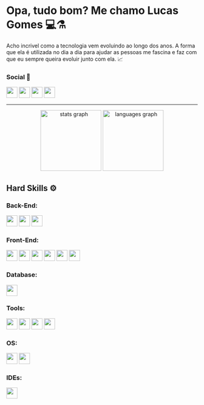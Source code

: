 # Opa, tudo bom? Me chamo Lucas Gomes 💻⚗️

Acho incrivel como a tecnologia vem evoluindo ao longo dos anos. A forma que ela é utilizada no dia a dia para ajudar as pessoas me fascina e faz com que eu sempre queira evoluir junto com ela. 📈

### Social 🚀
<div>
  
  <a href="https://www.x.com/lucasdocrocs/"> <img height="29px" src="https://img.shields.io/badge/X-1DA1F2?logo=x&logoColor=white"></a>
  <a href="https://www.linkedin.com/in/lucashito/"> <img height="29px" src="https://img.shields.io/badge/LinkedIn-0A66C2?logo=linkedin&logoColor=white"></a>
  <a href="mailto:lukashitoh@outlook.com"> <img height="29px" src="https://img.shields.io/badge/Outlook-0078D4?logo=microsoft-outlook&logoColor=white"></a>
  <a href="https://www.instagram.com/lucasdocrocs/"> <img height="29px" src="https://img.shields.io/badge/Instagram-E4405F?logo=instagram&logoColor=white"></a>
  
</div>

***

<div align="center">
  <img src="https://github-readme-stats.vercel.app/api?username=h1toh&hide_title=false&rank_icon=github&hide_rank=false&show_icons=true&include_all_commits=true&count_private=true&disable_animations=false&theme=blue_navy&locale=en&hide_border=false" height="160" alt="stats graph"  />
  <img src="https://github-readme-stats.vercel.app/api/top-langs?username=h1toh&locale=en&hide_title=false&layout=compact&card_width=320&langs_count=5&theme=blue_navy&hide_border=false&cache_seconds=1" height="160" alt="languages graph"  />
</div>

## Hard Skills ⚙
### Back-End:
<div>
  <img height="29px" src="https://img.shields.io/badge/Python-blue?logo=python&logoColor=white">
  <img height="29px" src="https://img.shields.io/badge/Node.js-brightgreen?logo=node.js&logoColor=white">
  <img height="29px" src="https://img.shields.io/badge/Express-000000?logo=express&logoColor=white">
</div>

### Front-End:
<div>
  <img height="29px" src="https://img.shields.io/badge/React-61DAFB?logo=react&logoColor=white">
  <img height="29px" src="https://img.shields.io/badge/Vite-646CFF?logo=vite&logoColor=white">
  <img height="29px" src="https://img.shields.io/badge/TypeScript-3178C6?logo=typescript&logoColor=white">
  <img height="29px" src="https://img.shields.io/badge/JavaScript-F7DF1E?logo=javascript&logoColor=black">
  <img height="29px" src="https://img.shields.io/badge/HTML-E34F26?logo=html5&logoColor=white">
  <img height="29px" src="https://img.shields.io/badge/CSS-1572B6?logo=css3&logoColor=white">
</div>

### Database:
<div>
  <img height="29px" src="https://img.shields.io/badge/MongoDB-0078D6?logo=mongodb&logoColor=white">

### Tools:
<div>
  <img height="29px" src="https://img.shields.io/badge/Git-F05032?logo=git&logoColor=white">
  <img height="29px" src="https://img.shields.io/badge/GitHub-181717?logo=github&logoColor=white">
  <img height="29px" src="https://img.shields.io/badge/Postman-FF6C37?logo=postman&logoColor=white">
  <img height="29px" src="https://img.shields.io/badge/Discord-7289DA?logo=discord&logoColor=white">
</div>

### OS:
<div>
  <img height="29px" src="https://img.shields.io/badge/Windows_10-0078D6?logo=windows&logoColor=white">
  <img height="29px" src="https://img.shields.io/badge/Arch_Linux-1793D1?logo=arch-linux&logoColor=white">
</div>

### IDEs: 
<div>
  <img height="29px" src="https://img.shields.io/badge/Visual_Studio_Code-007ACC?logo=visual-studio-code&logoColor=white">